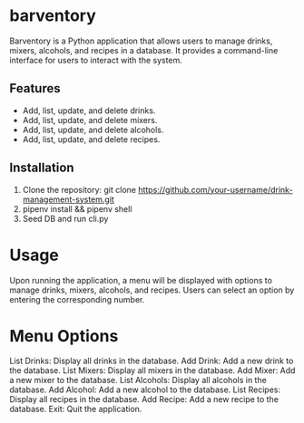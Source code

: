 # barventory

Barventory is a Python application that allows users to manage drinks, mixers, alcohols, and recipes in a database. It provides a command-line interface for users to interact with the system.

## Features

- Add, list, update, and delete drinks.
- Add, list, update, and delete mixers.
- Add, list, update, and delete alcohols.
- Add, list, update, and delete recipes.

## Installation

1. Clone the repository:
   git clone https://github.com/your-username/drink-management-system.git
2. pipenv install && pipenv shell
3. Seed DB and run cli.py


# Usage
Upon running the application, a menu will be displayed with options to manage drinks, mixers, alcohols, and recipes. Users can select an option by entering the corresponding number.

# Menu Options
List Drinks: Display all drinks in the database.
Add Drink: Add a new drink to the database.
List Mixers: Display all mixers in the database.
Add Mixer: Add a new mixer to the database.
List Alcohols: Display all alcohols in the database.
Add Alcohol: Add a new alcohol to the database.
List Recipes: Display all recipes in the database.
Add Recipe: Add a new recipe to the database.
Exit: Quit the application.
